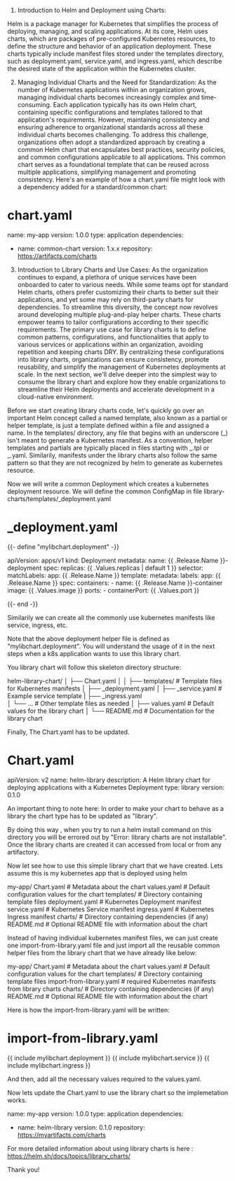 1. Introduction to Helm and Deployment using Charts:

Helm is a package manager for Kubernetes that simplifies the process of deploying, managing, and scaling applications. At its core, Helm uses charts, which are packages of pre-configured Kubernetes resources, to define the structure and behavior of an application deployment. These charts typically include manifest files stored under the templates directory, such as deployment.yaml, service.yaml, and ingress.yaml, which describe the desired state of the application within the Kubernetes cluster.

2. Managing Individual Charts and the Need for Standardization:
As the number of Kubernetes applications within an organization grows, managing individual charts becomes increasingly complex and time-consuming. Each application typically has its own Helm chart, containing specific configurations and templates tailored to that application's requirements. However, maintaining consistency and ensuring adherence to organizational standards across all these individual charts becomes challenging.
To address this challenge, organizations often adopt a standardized approach by creating a common Helm chart that encapsulates best practices, security policies, and common configurations applicable to all applications. This common chart serves as a foundational template that can be reused across multiple applications, simplifying management and promoting consistency.
Here's an example of how a chart.yaml file might look with a dependency added for a standard/common chart:

# chart.yaml
name: my-app
version: 1.0.0
type: application
dependencies:
  - name: common-chart
    version: 1.x.x
    repository: https://artifacts.com/charts


3. Introduction to Library Charts and Use Cases:
As the organization continues to expand, a plethora of unique services have been onboarded to cater to various needs. While some teams opt for standard Helm charts, others prefer customizing their charts to better suit their applications, and yet some may rely on third-party charts for dependencies. To streamline this diversity, the concept now revolves around developing multiple plug-and-play helper charts. These charts empower teams to tailor configurations according to their specific requirements.
The primary use case for library charts is to define common patterns, configurations, and functionalities that apply to various services or applications within an organization, avoiding repetition and keeping charts DRY. By centralizing these configurations into library charts, organizations can ensure consistency, promote reusability, and simplify the management of Kubernetes deployments at scale.
In the next section, we'll delve deeper into the simplest way to consume the library chart and explore how they enable organizations to streamline their Helm deployments and accelerate development in a cloud-native environment.

Before we start creating library charts code, let's quickly go over an important Helm concept called a named template, also known as a partial or helper template, is just a template defined within a file and assigned a name. In the templates/ directory, any file that begins with an underscore (_) isn't meant to generate a Kubernetes manifest. As a convention, helper templates and partials are typically placed in files starting with _.tpl or _.yaml. Similarily, manifests under the library charts also follow the same pattern so that they are not recognized by helm to generate as kubernetes resource.

Now we will write a common Deployment which creates a kubernetes deployment resource. We will define the common ConfigMap in file library-charts/templates/_deployment.yaml

# _deployment.yaml

{{- define "mylibchart.deployment" -}}

apiVersion: apps/v1
kind: Deployment
metadata:
  name: {{ .Release.Name }}-deployment
spec:
  replicas: {{ .Values.replicas | default 1 }}
  selector:
    matchLabels:
      app: {{ .Release.Name }}
  template:
    metadata:
      labels:
        app: {{ .Release.Name }}
    spec:
      containers:
      - name: {{ .Release.Name }}-container
        image: {{ .Values.image }}
        ports:
        - containerPort: {{ .Values.port }}

{{- end -}}

Similarily we can create all the commonly use kubernetes manifests like service, ingress, etc.

Note that the above deployment helper file is defined as "mylibchart.deployment". You will understand the usage of it in the next steps when a k8s application wants to use this library chart.

You library chart will follow this skeleton directory structure:

helm-library-chart/
│
├── Chart.yaml
│
│
├── templates/           # Template files for Kubernetes manifests
│   ├── _deployment.yaml
│   ├── _service.yaml    # Example service template
|   ├── _ingress.yaml    
│   └── ...              # Other template files as needed
│
├── values.yaml          # Default values for the library chart
│
└── README.md            # Documentation for the library chart

Finally, The Chart.yaml has to be updated.

# Chart.yaml

apiVersion: v2
name: helm-library
description: A Helm library chart for deploying applications with a Kubernetes Deployment
type: library
version: 0.1.0

An important thing to note here: In order to make your chart to behave as a library the chart type has to be updated as "library".

By doing this way , when you try to run a helm install command on this directory you will be errored out by "Error: library charts are not installable". Once the library charts are created it can accessed from local or from any artifactory.

Now let see how to use this simple library chart that we have created. Lets assume this is my kubernetes app that is deployed using helm

my-app/
  Chart.yaml          # Metadata about the chart
  values.yaml         # Default configuration values for the chart
  templates/          # Directory containing template files
    deployment.yaml   # Kubernetes Deployment manifest
    service.yaml      # Kubernetes Service manifest
    ingress.yaml      # Kubernetes Ingress manifest
  charts/             # Directory containing dependencies (if any)
  README.md           # Optional README file with information about the chart

Instead of having individual kubernetes manifest files, we can just create one import-from-library.yaml file and just import all the reusable common helper files from the library chart that we have already like below:


my-app/
  Chart.yaml          # Metadata about the chart
  values.yaml         # Default configuration values for the chart
  templates/          # Directory containing template files
    import-from-library.yaml   # required Kubernetes  manifests from library charts
  charts/             # Directory containing dependencies (if any)
  README.md           # Optional README file with information about the chart

Here is how the import-from-library.yaml will be written:

# import-from-library.yaml

{{ include mylibchart.deployment }}
{{ include mylibchart.service }}
{{ include mylibchart.ingress }}

And then, add all the necessary values required to the values.yaml.

Now lets update the Chart.yaml to use the library chart so the implemetation works.

name: my-app
version: 1.0.0
type: application
dependencies:
  - name: helm-library
    version: 0.1.0
    repository: https://myartifacts.com/charts


For more detailed information about using library charts is here : https://helm.sh/docs/topics/library_charts/ 

Thank you!